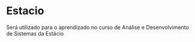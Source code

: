 # Estacio
Será utilizado para o aprendizado no curso de Análise e Desenvolvimento de Sistemas da Estácio
